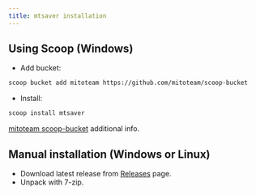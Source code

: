 ```yaml
---
title: mtsaver installation
---
```


## Using Scoop (Windows)

* Add bucket:

```sh
scoop bucket add mitoteam https://github.com/mitoteam/scoop-bucket
```

* Install:

```sh
scoop install mtsaver
```

[mitoteam scoop-bucket](https://github.com/mitoteam/scoop-bucket) additional info.

## Manual installation (Windows or Linux)

* Download latest release from [Releases](https://github.com/mitoteam/mtsaver/releases) page.
* Unpack with 7-zip.
